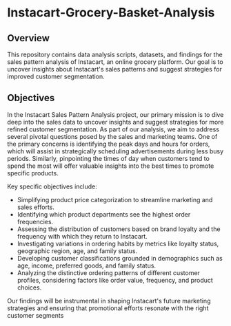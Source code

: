 # Instacart-Grocery-Basket-Analysis
## Overview
This repository contains data analysis scripts, datasets, and findings for the sales pattern analysis of Instacart, an online grocery platform. Our goal is to uncover insights about Instacart's sales patterns and suggest strategies for improved customer segmentation.
## Objectives

In the Instacart Sales Pattern Analysis project, our primary mission is to dive deep into the sales data to uncover insights and suggest strategies for more refined customer segmentation. As part of our analysis, we aim to address several pivotal questions posed by the sales and marketing teams. One of the primary concerns is identifying the peak days and hours for orders, which will assist in strategically scheduling advertisements during less busy periods. Similarly, pinpointing the times of day when customers tend to spend the most will offer valuable insights into the best times to promote specific products.

Key specific objectives include:

-   Simplifying product price categorization to streamline marketing and sales efforts.
-   Identifying which product departments see the highest order frequencies.
-   Assessing the distribution of customers based on brand loyalty and the frequency with which they return to Instacart.
-   Investigating variations in ordering habits by metrics like loyalty status, geographic region, age, and family status.
-   Developing customer classifications grounded in demographics such as age, income, preferred goods, and family status.
-   Analyzing the distinctive ordering patterns of different customer profiles, considering factors like order value, frequency, and product choices.

Our findings will be instrumental in shaping Instacart's future marketing strategies and ensuring that promotional efforts resonate with the right customer segments
